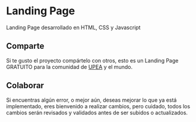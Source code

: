 # Landing Page

Landing Page desarrollado en HTML, CSS y Javascript

## Comparte

Si te gusto el proyecto compártelo con otros, esto es un Landing Page GRATUITO para la comunidad de [UPEA](https://www.facebook.com/groups/FrontEndChile/) y el mundo.

## Colaborar

Si encuentras algún error, o mejor aún, deseas mejorar lo que ya está implementado, eres bienvenido a realizar cambios, pero cuidado, todos los cambios serán revisados y validados antes de ser subidos o actualizados.
